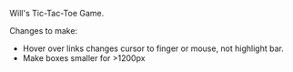 Will's Tic-Tac-Toe Game.

Changes to make:
 - Hover over links changes cursor to finger or mouse, not highlight bar.
 - Make boxes smaller for >1200px
